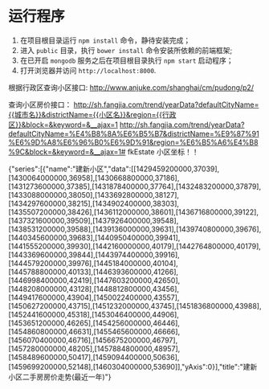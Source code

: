 
# 运行程序
1. 在项目根目录运行 `npm install` 命令，静待安装完成；
2. 进入 `public` 目录，执行 `bower install` 命令安装所依赖的前端框架;
3. 在已开启 `mongodb` 服务之后在项目根目录执行 `npm start` 启动程序；
4. 打开浏览器并访问 `http://localhost:8000`.

根据行政区查询小区接口:
http://www.anjuke.com/shanghai/cm/pudong/p2/


查询小区房价接口：
http://sh.fangjia.com/trend/yearData?defaultCityName={{城市名}}&districtName={{小区名}}&region={{行政区}}&block=&keyword=&__ajax=1
http://sh.fangjia.com/trend/yearData?defaultCityName=%E4%B8%8A%E6%B5%B7&districtName=%E9%87%91%E6%9D%A8%E6%96%B0%E6%9D%91&region=%E6%B5%A6%E4%B8%9C&block=&keyword=&__ajax=1# fkEstate
小区坐标！！


{"series":[{"name":"建新小区","data":[[1429459200000,37039],[1430064000000,36958],[1430668800000,37186],[1431273600000,37385],[1431878400000,37764],[1432483200000,37879],[1433088000000,38050],[1433692800000,38127],[1434297600000,38215],[1434902400000,38303],[1435507200000,38426],[1436112000000,38601],[1436716800000,39122],[1437321600000,39509],[1437926400000,39548],[1438531200000,39588],[1439136000000,39631],[1439740800000,39676],[1440345600000,39683],[1440950400000,39941],[1441555200000,39930],[1442160000000,40179],[1442764800000,40179],[1443369600000,39844],[1443974400000,39916],[1444579200000,39976],[1445184000000,40104],[1445788800000,40133],[1446393600000,41266],[1446998400000,42419],[1447603200000,42650],[1448208000000,43128],[1448812800000,43456],[1449417600000,43904],[1450022400000,43557],[1450627200000,43715],[1451232000000,43745],[1451836800000,43988],[1452441600000,45318],[1453046400000,44906],[1453651200000,46265],[1454256000000,46446],[1454860800000,46631],[1455465600000,46666],[1456070400000,46716],[1456675200000,46797],[1457280000000,48205],[1457884800000,48957],[1458489600000,50417],[1459094400000,50636],[1459699200000,52148],[1460304000000,53690]],"yAxis":0}],"title":"建新小区二手房房价走势(最近一年)"}